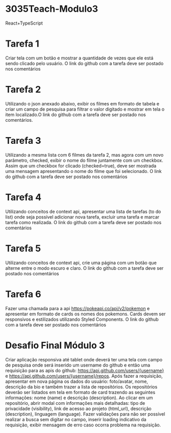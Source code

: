 # 3035Teach-Modulo3
React+TypeScript

# Tarefa 1

Criar tela com um botão e mostrar a quantidade de vezes que ele está sendo clicado pelo usuário. O link do github com a tarefa deve ser postado nos comentários

# Tarefa 2
Utilizando o json anexado abaixo, exibir os filmes em formato de tabela e criar um campo de pesquisa para filtrar o valor digitado e mostrar em tela o item localizado.O link do github com a tarefa deve ser postado nos comentários.

# Tarefa 3
Utilizando a mesma lista com 6 filmes da tarefa 2, mas agora com um novo parâmetro, checked, exibir o nome do filme juntamente com um checkbox. Assim que um checkbox for clicado (checked=true), deve ser mostrada uma mensagem apresentando o nome do filme que foi selecionado. O link do github com a tarefa deve ser postado nos comentários

# Tarefa 4
Utilizando conceitos de context api, apresentar uma lista de tarefas (to do list) onde seja possível adicionar nova tarefa, excluir uma tarefa e marcar tarefa como realizada. O link do github com a tarefa deve ser postado nos comentários

# Tarefa 5
Utilizando conceitos de context api, crie uma página com um botão que alterne entre o modo escuro e claro. O link do github com a tarefa deve ser postado nos comentários

# Tarefa 6
Fazer uma chamada para a api https://pokeapi.co/api/v2/pokemon e apresentar em formato de cards os nomes dos pokemons. Cards devem ser responsivos e estilizados utilizando Styled Components. O link do github com a tarefa deve ser postado nos comentários

# Desafio Final Módulo 3
Criar aplicação responsiva até tablet onde deverá ter uma tela com campo de pesquisa onde será inserido um username do github e então uma requisição para as apis do github: https://api.github.com/users/{username} e https://api.github.com/users/{username}/repos.
Após fazer a requisição, apresentar em nova página os dados do usuário: foto/avatar, nome, descrição da bio e também trazer a lista de repositórios.
Os repositórios deverão ser listados em tela em formato de card trazendo as seguintes informações: nome (name) e descrição (description).
Ao clicar em um repositório, abrir modal com informações mais detalhadas: tipo de privacidade (visibility), link de acesso ao projeto (html_url), descrição (description), linguagem (language).
Fazer validações para não ser possível realizar a busca sem digitar no campo, inserir loading indicativo da requisição, exibir mensagem de erro caso ocorra problema na requisição.

